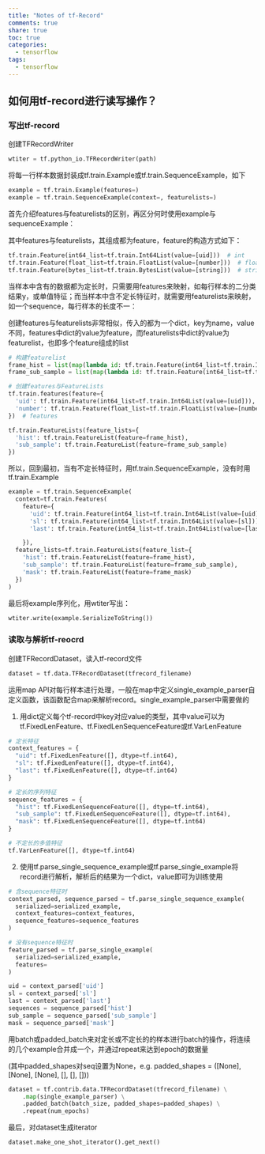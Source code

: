 ```yaml
---
title: "Notes of tf-Record"
comments: true
share: true
toc: true
categories:
  - tensorflow
tags:
  - tensorflow
---
```


## 如何用tf-record进行读写操作？

### 写出tf-record

创建TFRecordWriter

```python
wtiter = tf.python_io.TFRecordWriter(path)
```

将每一行样本数据封装成tf.train.Example或tf.train.SequenceExample，如下

```python
example = tf.train.Example(features=)
example = tf.train.SequenceExample(context=, featurelists=)
```

首先介绍features与featurelists的区别，再区分何时使用example与sequenceExample：

其中features与featurelists，其组成都为feature，feature的构造方式如下：

```python
tf.train.Feature(int64_list=tf.train.Int64List(value=[uid]))  # int
tf.train.Feature(float_list=tf.train.FloatList(value=[number]))  # float
tf.train.Feature(bytes_list=tf.train.BytesList(value=[string]))  # string
```

当样本中含有的数据都为定长时，只需要用features来映射，如每行样本的二分类结果y，或单值特征；而当样本中含不定长特征时，就需要用featurelists来映射，如一个sequence，每行样本的长度不一：

创建features与featurelists非常相似，传入的都为一个dict，key为name，value不同，features中dict的value为feature，而featurelists中dict的value为featurelist，也即多个feature组成的list

```python
# 构建featurelist
frame_hist = list(map(lambda id: tf.train.Feature(int64_list=tf.train.Int64List(value=[id])), hist))
frame_sub_sample = list(map(lambda id: tf.train.Feature(int64_list=tf.train.Int64List(value=[id])), sub_sample))
```

```python
# 创建features与FeatureLists
tf.train.features(feature={
  'uid': tf.train.Feature(int64_list=tf.train.Int64List(value=[uid])),
  'number': tf.train.Feature(float_list=tf.train.FloatList(value=[number]))
})  # features

tf.train.FeatureLists(feature_lists={
  'hist': tf.train.FeatureList(feature=frame_hist),
  'sub_sample': tf.train.FeatureList(feature=frame_sub_sample)
})
```

所以，回到最初，当有不定长特征时，用tf.train.SequenceExample，没有时用tf.train.Example

```python
example = tf.train.SequenceExample(
  context=tf.train.Features(
    feature={
      'uid': tf.train.Feature(int64_list=tf.train.Int64List(value=[uid])),
      'sl': tf.train.Feature(int64_list=tf.train.Int64List(value=[sl])),
      'last': tf.train.Feature(int64_list=tf.train.Int64List(value=[last]))

    }),
  feature_lists=tf.train.FeatureLists(feature_list={
    'hist': tf.train.FeatureList(feature=frame_hist),
    'sub_sample': tf.train.FeatureList(feature=frame_sub_sample),
    'mask': tf.train.FeatureList(feature=frame_mask)
  })
)
```

最后将example序列化，用wtiter写出：

```python
wtiter.write(example.SerializeToString())
```



### 读取与解析tf-reocrd

创建TFRecordDataset，读入tf-record文件

```python
dataset = tf.data.TFRecordDataset(tfrecord_filename)
```

运用map API对每行样本进行处理，一般在map中定义single_example_parser自定义函数，该函数配合map来解析record。single_example_parser中需要做的

1. 用dict定义每个tf-record中key对应value的类型，其中value可以为tf.FixedLenFeature、tf.FixedLenSequenceFeature或tf.VarLenFeature

```python
# 定长特征
context_features = {
  "uid": tf.FixedLenFeature([], dtype=tf.int64),
  "sl": tf.FixedLenFeature([], dtype=tf.int64),
  "last": tf.FixedLenFeature([], dtype=tf.int64)
}

# 定长的序列特征
sequence_features = {
  "hist": tf.FixedLenSequenceFeature([], dtype=tf.int64),
  "sub_sample": tf.FixedLenSequenceFeature([], dtype=tf.int64),
  "mask": tf.FixedLenSequenceFeature([], dtype=tf.int64)
}

# 不定长的多值特征
tf.VarLenFeature([], dtype=tf.int64)
```

2. 使用tf.parse_single_sequence_example或tf.parse_single_example将record进行解析，解析后的结果为一个dict，value即可为训练使用

```python
# 含sequence特征时
context_parsed, sequence_parsed = tf.parse_single_sequence_example(
  serialized=serialized_example,
  context_features=context_features,
  sequence_features=sequence_features
)

# 没有sequence特征时
feature_parsed = tf.parse_single_example(
  serialized=serialized_example,
  features=
)

uid = context_parsed['uid']
sl = context_parsed['sl']
last = context_parsed['last']
sequences = sequence_parsed['hist']
sub_sample = sequence_parsed['sub_sample']
mask = sequence_parsed['mask']
```

用batch或padded_batch来对定长或不定长的的样本进行batch的操作，将连续的几个example合并成一个，并通过repeat来达到epoch的数据量

(其中padded_shapes对seq设置为None，e.g. padded_shapes = ([None], [None], [None], [], [], []))

```python
dataset = tf.contrib.data.TFRecordDataset(tfrecord_filename) \
    .map(single_example_parser) \
    .padded_batch(batch_size, padded_shapes=padded_shapes) \
    .repeat(num_epochs)
```

最后，对dataset生成iterator

```python
dataset.make_one_shot_iterator().get_next()
```



